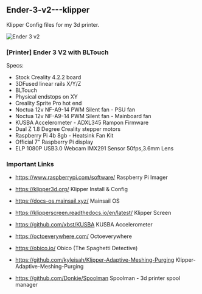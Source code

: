 ## Ender-3-v2---klipper
Klipper Config files for my 3d printer.

![Ender 3 v2](https://github.com/W17ant/Ender-3-v2---klipper/assets/147003220/b7940b86-0989-4038-b4c2-7b7211fa7141)

### [Printer] Ender 3 V2 with BLTouch

 Specs:
- Stock Creality 4.2.2 board
- 3DFused linear rails X/Y/Z
- BLTouch
- Physical endstops on XY
- Creality Sprite Pro hot end
- Noctua 12v NF-A9-14 PWM Silent fan - PSU fan
- Noctua 12v NF-A9-14 PWM Silent fan - Mainboard fan
- KUSBA Accelerometer - ADXL345 Rampon Firmware
- Dual Z 1.8 Degree Creality stepper motors
- Raspberry Pi 4b 8gb - Heatsink Fan Kit
- Official 7" Raspberry Pi display 
- ELP 1080P USB3.0 Webcam IMX291 Sensor 50fps,3.6mm Lens

### Important Links

- https://www.raspberrypi.com/software/
Raspberry Pi Imager

- https://klipper3d.org/
Klipper Install & Config          

- https://docs-os.mainsail.xyz/
Mainsail OS

- https://klipperscreen.readthedocs.io/en/latest/
Klipper Screen

- https://github.com/xbst/KUSBA
KUSBA Accelerometer

- https://octoeverywhere.com/
Octoeverywhere

- https://obico.io/
Obico (The Spaghetti Detective)

- https://github.com/kyleisah/Klipper-Adaptive-Meshing-Purging
Klipper-Adaptive-Meshing-Purging

- https://github.com/Donkie/Spoolman
Spoolman - 3d printer spool manager
